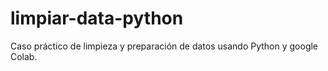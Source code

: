 # limpiar-data-python
Caso práctico de limpieza y preparación de datos usando Python y google Colab. 
